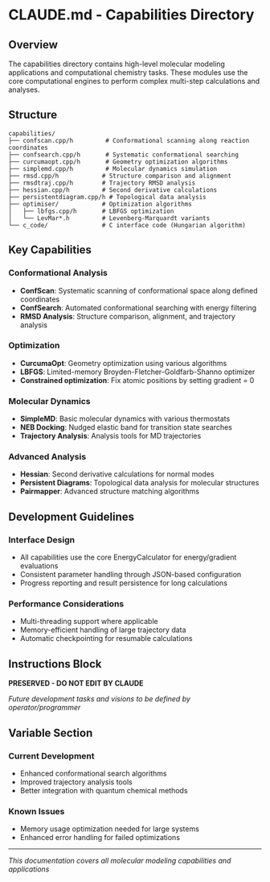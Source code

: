 # CLAUDE.md - Capabilities Directory

## Overview

The capabilities directory contains high-level molecular modeling applications and computational chemistry tasks. These modules use the core computational engines to perform complex multi-step calculations and analyses.

## Structure

```
capabilities/
├── confscan.cpp/h         # Conformational scanning along reaction coordinates
├── confsearch.cpp/h       # Systematic conformational searching
├── curcumaopt.cpp/h       # Geometry optimization algorithms
├── simplemd.cpp/h         # Molecular dynamics simulation
├── rmsd.cpp/h            # Structure comparison and alignment
├── rmsdtraj.cpp/h        # Trajectory RMSD analysis
├── hessian.cpp/h         # Second derivative calculations
├── persistentdiagram.cpp/h # Topological data analysis
├── optimiser/            # Optimization algorithms
│   ├── lbfgs.cpp/h       # LBFGS optimization
│   └── LevMar*.h         # Levenberg-Marquardt variants
└── c_code/               # C interface code (Hungarian algorithm)
```

## Key Capabilities

### Conformational Analysis
- **ConfScan**: Systematic scanning of conformational space along defined coordinates
- **ConfSearch**: Automated conformational searching with energy filtering
- **RMSD Analysis**: Structure comparison, alignment, and trajectory analysis

### Optimization
- **CurcumaOpt**: Geometry optimization using various algorithms
- **LBFGS**: Limited-memory Broyden-Fletcher-Goldfarb-Shanno optimizer
- **Constrained optimization**: Fix atomic positions by setting gradient = 0

### Molecular Dynamics
- **SimpleMD**: Basic molecular dynamics with various thermostats
- **NEB Docking**: Nudged elastic band for transition state searches
- **Trajectory Analysis**: Analysis tools for MD trajectories

### Advanced Analysis
- **Hessian**: Second derivative calculations for normal modes
- **Persistent Diagrams**: Topological data analysis for molecular structures
- **Pairmapper**: Advanced structure matching algorithms

## Development Guidelines

### Interface Design
- All capabilities use the core EnergyCalculator for energy/gradient evaluations
- Consistent parameter handling through JSON-based configuration
- Progress reporting and result persistence for long calculations

### Performance Considerations
- Multi-threading support where applicable
- Memory-efficient handling of large trajectory data
- Automatic checkpointing for resumable calculations

## Instructions Block

**PRESERVED - DO NOT EDIT BY CLAUDE**

*Future development tasks and visions to be defined by operator/programmer*

## Variable Section

### Current Development
- Enhanced conformational search algorithms
- Improved trajectory analysis tools
- Better integration with quantum chemical methods

### Known Issues
- Memory usage optimization needed for large systems
- Enhanced error handling for failed optimizations

---

*This documentation covers all molecular modeling capabilities and applications*